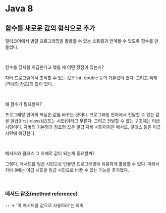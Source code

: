 # Java 8

## 함수를 새로운 값의 형식으로 추가
멀티코어에서 병렬 프로그래밍을 활용할 수 있는 스트림과 연계될 수 있도록 함수를 만들었다.

<br/>

함수를 값처럼 취급한다고 했을 때 어떤 장점이 있는지?

자바 프로그램에서 조작할 수 있는 값은 int, double 등의 기본값이 있다. 그리고 객체(객체의 참조)의 값이 있다.

<br/>

왜 함수가 필요할까?

프로그래밍 언어의 핵심은 값을 바꾸는 것이다. 프로그래밍 언어에서 전달할 수 있는 값을 일급(first-class)값(또는 시민)이라고 부른다. 그리고 전달할 수 없는 구조체는 이급 시민이다. 자바의 기본형과 참조형 값은 일급 자바 시민이지만 메서드, 클래스 등은 이급 시민에 해당한다. 

<br/>

메서드와 클래스 그 자체로 값이 되는게 중요할까?

그렇다, 메서드를 일급 시민으로 만들면 프로그래밍에 유용하게 활용할 수 있다. 따라서 자바 8에는 이급 시민을 일급 시민으로 바꿀 수 있는 기능을 추가했다.

<br/>

### 메서드 참조(method reference)
`::` → '이 메서드를 값으로 사용하라'는 의미